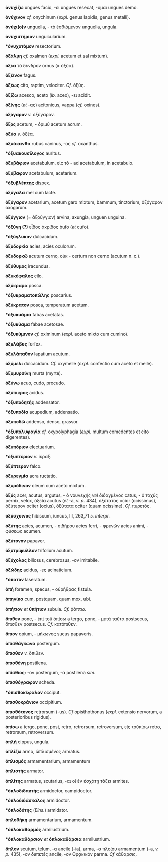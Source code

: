 **ὀνυχίζω** ungues facio, -ει ungues resecat, -ομαι ungues demo.

**ὀνύχινον** *cf.* onychinum (*expl.* genus lapidis, genus metalli).

**ὀνύχι(ο)ν** unguella, - τὸ ἐσθιόμενον unguella, ungula.

**ὀνυχιστήριον** unguicularium.

**\*ὀνυχοτόμον** resectorium.

**ὀξάλμη** *cf.* oxalmen (*expl.* acetum et sal mixtum).

**ὀξέα** τὸ δένδρον ornus (= ὀξύα).

**ὀξέινον** fagus.

**ὀξέως** cito, raptim, velociter. *Cf.* ὀξύς.

**ὀξίζω** acesco, aceto (*ib.* aceo), -ει acidit.

**ὀξίνης** (*et* -ας) acitonicus, vappa (*cf.* oxines).

**ὀξόγαρον** *v.* ὀξύγαρον.

**ὄξος** acetum, - δριμύ acetum acrum.

**ὀξύα** *v.* ὀξέα.

**ὀξυάκανθα** rubus caninus, -ος *cf.* oxanthus.

**\*ὀξυακουσίλογος** auritus.

**ὀξυβάφιον** acetabulum, εἰς τὸ - ad acetabulum, in acetabulo.

**ὀξύβαφον** acetabulum, acetarium.

**\*όξυβλέπτης** dispex.

**ὀξύγαλα** mel cum lacte.

**ὀξύγαρον** acetarium, acetum garo mixtum, bammum, tinctorium, ὀξόγαρον
oxogarum.

**ὀξύγγιον** (= ἀξούγγιον) arvina, axungia, unguen unguina.

**\*ὀξύγη (?)** εἶδος ἀκρίδος bufo (*et* cufo).

**\*ὀξύγλυκον** dulcacidum.

**ὀξυδορκία** acies, acies oculorum.

**ὀξυδορκῶ** acutum cerno, οὐκ - certum non cerno (acutum n. c.).

**ὀξύθυμος** iracundus.

**ὀξυκέφαλος** cilo.

**ὀξύκραμα** posca.

**\*ὀξυκραματοπώλης** poscarius.

**ὀξύκρατον** posca, temperatum acetum.

**\*ὀξυκυάμια** fabas acetatas.

**\*ὀξυκύαμα** fabae acetosae.

**\*ὀξυκύμινον** *cf.* oximinum (*expl.* aceto mixto cum cumino).

**ὀξυλάβος** forfex.

**ὀξυλάπαθον** lapatium acutum.

**ὀξύμελι** dulcacidum. *Cf.* oxymelle (*expl.* confectio cum aceto et
melle).

**ὀξυμυρσίνη** murta (myrte).

**ὀξύνω** acuo, cudo, procudo.

**ὀξύπικρος** acidus.

**\*ὀξυποδητής** addensator.

**\*ὀξυποδία** acupedium, addensatio.

**ὀξυποδῶ** addenso, denso, grassor.

**\*ὀξυπολυφαγία** *cf.* oxypolyphagia (*expl.* multum comedentes et
cito digerentes).

**ὀξυπόριον** electuarium.

**\*ὀξυπτέριον** *v.* ἱέραξ.

**ὀξύπτερον** falco.

**όξυρεγμία** acra ructatio.

**ὀξυρόδινον** oleum cum aceto mixtum.

**ὀξύς** acer, acutus, argutus, - ὁ νουνεχής *vel* διδαγμένος catus, - ὁ
ταχύς pernix, velox, ὀξεῖα acutus (*et* -a, *v. p.* 434), ὀξύτατος ocior
(ocissimus), ὀξύτερον ociter (ocius), ὀξύτατα ociter (quam ocissime).
*Cf.* πυρετός.

**ὀξύσχοινος** hibiscum, iuncus, III, 263,71 *s.* *interpr.*

**ὀξύτης** acies, acumen, - σιδήρου acies ferri, - φρενῶν acies animi, -
φύσεως acumen.

**ὀξύτονον** papaver.

**ὀξυτρίφυλλον** trifolium acutum.

**όξύχολος** biliosus, cerebrosus, -ον irritabile.

**ὀξώδης** acidus, -ες acinaticium.

**\*ὀπατόν** laseratum.

**ὀπή** foramen, specus, - οὐρήθρας fistula.

**ὁπηνίκα** cum, postquam, quam mox, ubi.

**ὀπήτιον** *et* **ὑπήτιον** subula. *Cf.* ῥάπτω.

**ὄπιθεν** pone, - ἐπὶ τοῦ ὀπίσω a tergo, pone, - μετὰ ταῦτα postsecus,
ὄπισθεν postsecus. *Cf.* κατόπιθεν.

**ὄπιον** opium, - μήκωνος sucus papaveris.

**ὀπισθάγκωνα** postergum.

**ὄπισθεν** *v.* ὄπιθεν.

**ὀπισθένη** postilena.

**ὀπίσθιος:** -ον postergum, -α postilena *sim.*

**ὀπισθόγραφον** scheda.

**\*ὀπισθοκέφαλον** occiput.

**ὀπισθοκράνιον** occipitium.

**ὀπισθότονος** retrorsum (-us). *Cf* opisthothonus (*expl.* extensio
nervorum, a posterioribus rigidus).

**ὀπίσω** a tergo, pone, post, retro, retrorsum, retroversum, εἰς
τοὐπίσω retro, retrorsum, retroversum.

**ὁπλή** cippus, ungula.

**ὁπλίζω** armo, ὡπλισμένος armatus.

**ὁπλισμός** armamentarium, armamentum

**ὁπλιστής** armator.

**ὁπλίτης** armatus, scutarius, -αι οἱ ἐν ἐσχάτῃ τάξει armites.

**\*ὁπλοδιδακτής** armidoctor, campidoctor.

**\*ὁπλοδιδάσκαλος** armidoctor.

**\*ὁπλοδότης** (*Eins.*) armidator.

**ὁπλοθήκη** armamentarium, armamentum.

**\*ὁπλοκαθαρμός** armilustrium.

**\*ὁπλοκαθάρσιον** *et* **ὁπλοκαθάρσια** armilustrium.

**ὅπλον** scutum, telum, -α ancile (-ia), arma, -α πλοίου armamentum
(-a, *v. p.* 435), -ον διιπετές ancile, -ον Θρᾳκικόν parma. *Cf*
κάθαρσις.
